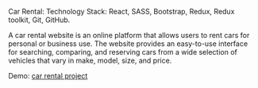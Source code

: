 Car Rental:
Technology Stack: React, SASS, Bootstrap, Redux, Redux toolkit, Git, GitHub.

A car rental website is an online platform that allows users to rent cars for personal or business use. The website provides an easy-to-use interface for searching, comparing, and reserving cars from a wide selection of vehicles that vary in make, model, size, and price.


Demo: [car rental project](car-project-inky.vercel.app)
